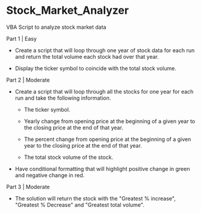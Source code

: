 # Stock_Market_Analyzer
VBA Script to analyze stock market data

Part 1 | Easy

* Create a script that will loop through one year of stock data for each run and return the total volume each stock had over that year.

* Display the ticker symbol to coincide with the total stock volume.

Part 2 | Moderate

* Create a script that will loop through all the stocks for one year for each run and take the following information.

  * The ticker symbol.

  * Yearly change from opening price at the beginning of a given year to the closing price at the end of that year.

  * The percent change from opening price at the beginning of a given year to the closing price at the end of that year.

  * The total stock volume of the stock.

* Have conditional formatting that will highlight positive change in green and negative change in red.

Part 3 | Moderate

* The solution will return the stock with the "Greatest % increase", "Greatest % Decrease" and "Greatest total volume".
